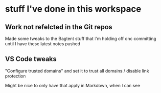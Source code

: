 # stuff I've done in this workspace

## Work not refelcted in the Git repos

Made some tweaks to the Bagtent stuff that I'm holding off onc committing until I have these latest notes pushed

## VS Code tweaks

"Configure trusted domains" and set it to trust all domains / disable link protection

Might be nice to only have that apply in Markdown, when I can see
